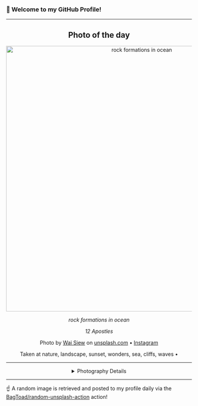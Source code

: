 ### 👋 Welcome to my GitHub Profile!

----
<div align="center">

## Photo of the day
  
  <a href="https://unsplash.com/photos/rock-formations-in-ocean-mTFyV8oNDzU"><img width="720" src="https://images.unsplash.com/photo-1545105366-5d6173ec720a?crop=entropy&cs=tinysrgb&fit=max&fm=jpg&ixid=M3w1OTQ0OTd8MHwxfHJhbmRvbXx8fHx8fHx8fDE3MzY4MzQ5MjR8&ixlib=rb-4.0.3&q=80&w=1080" alt="rock formations in ocean"></a>
  
  <em>rock formations in ocean</em>
  
  <em>12 Apostles</em>

  Photo by [Wai Siew](null) on [unsplash.com](https://unsplash.com/) • [Instagram](https://instagram.com/Jawis)
  
  Taken at nature, landscape, sunset, wonders, sea, cliffs, waves • 
  
  ---
  
<details>
<summary>Photography Details</summary>
  
| Parameter     | Value |
| ------------- | ----- |
| Camera Model  | ILCE-7RM3 |
| Exposure Time | 1 |
| Aperture      | 14.0 |
| Focal Length  | 70.0 |
| ISO           | 100 |
| Location      | nature, landscape, sunset, wonders, sea, cliffs, waves (null) |
| Coordinates   | Latitude null, Longitude null |

</details>

</div>

----

☝️ A random image is retrieved and posted to my profile daily via the [BagToad/random-unsplash-action](https://github.com/BagToad/random-unsplash-action) action!
